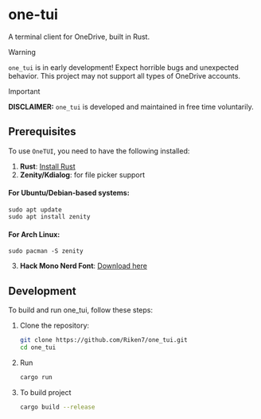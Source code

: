 # one-tui

A terminal client for OneDrive, built in Rust.

> [!WARNING]  
> `one_tui` is in early development! Expect horrible bugs and unexpected behavior.
> This project may not support all types of OneDrive accounts.

> [!IMPORTANT]  
> **DISCLAIMER:** `one_tui` is developed and maintained in free time voluntarily.

## Prerequisites

To use `OneTUI`, you need to have the following installed:

1. **Rust**: [Install Rust](https://www.rust-lang.org/tools/install)
2. **Zenity/Kdialog**: for file picker support

#### For Ubuntu/Debian-based systems:
    sudo apt update
    sudo apt install zenity
#### For Arch Linux:
    sudo pacman -S zenity

3. **Hack Mono Nerd Font**: [Download here](https://www.nerdfonts.com/)

## Development

To build and run one_tui, follow these steps:

1. Clone the repository:
    ```bash
    git clone https://github.com/Riken7/one_tui.git
    cd one_tui
    ```
2. Run 
    ```bash
    cargo run
    ```
3. To build project
    ```bash
    cargo build --release
    ```

